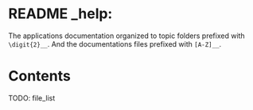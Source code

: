 <!--
file:         _help/README.md
file-id:      TODO: uuid
project:      nice123d
project-id:   e2bbd03f-0ac6-41ec-89ae-2ad52fa0652a
using: jinja2
description:  This file contains the folder documentation. |
    The folder is part of the `nice123d` project.
-->

# README _help:

The applications documentation organized to topic folders prefixed with `\digit{2}__`.
And the documentations files prefixed with `[A-Z]__`.

# Contents

TODO: file_list